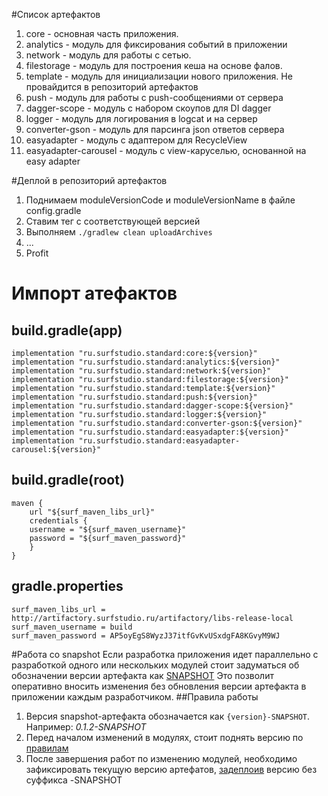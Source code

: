#Список артефактов
1. core - основная часть приложения.  
1. analytics - модуль для фиксирования событий в приложении
1. network - модуль для работы с сетью.
1. filestorage - модуль для построения кеша на основе фалов.
1. template - модуль для инициализации нового приложения. Не провайдится в репозиторий артефактов
1. push - модуль для работы с push-сообщениями от сервера
1. dagger-scope - модуль с набором скоупов для DI dagger
1. logger - модуль для логирования в logcat и на сервер
1. converter-gson - модуль для парсинга json ответов сервера
1. easyadapter - модуль с адаптером для RecycleView 
1. easyadapter-carousel - модуль c view-каруселью, основанной на easy adapter

#Деплой в репозиторий артефактов
1. Поднимаем moduleVersionCode и moduleVersionName в файле config.gradle 
3. Ставим тег с соответствующей версией
3. Выполняем ``` ./gradlew clean uploadArchives ```
3. ...
4. Profit

# Импорт атефактов
## build.gradle(app)
```
implementation "ru.surfstudio.standard:core:${version}"  
implementation "ru.surfstudio.standard:analytics:${version}"
implementation "ru.surfstudio.standard:network:${version}"
implementation "ru.surfstudio.standard:filestorage:${version}"
implementation "ru.surfstudio.standard:template:${version}"
implementation "ru.surfstudio.standard:push:${version}"
implementation "ru.surfstudio.standard:dagger-scope:${version}"
implementation "ru.surfstudio.standard:logger:${version}"
implementation "ru.surfstudio.standard:converter-gson:${version}"
implementation "ru.surfstudio.standard:easyadapter:${version}"
implementation "ru.surfstudio.standard:easyadapter-carousel:${version}"
```
## build.gradle(root)
```       
maven {
	url "${surf_maven_libs_url}"
    credentials {
    username = "${surf_maven_username}"
    password = "${surf_maven_password}"
    }
}
```
## gradle.properties
```properties
surf_maven_libs_url = http://artifactory.surfstudio.ru/artifactory/libs-release-local
surf_maven_username = build
surf_maven_password = AP5oyEgS8WyzJ37itfGvKvUSxdgFA8KGvyM9WJ
```
#Работа со snapshot
Если разработка приложения идет параллельно с разработкой одного или нескольких модулей стоит задуматься об обозначении версии артефакта как [SNAPSHOT](https://maven.apache.org/guides/getting-started/index.html#What_is_a_SNAPSHOT_version) 
Это позволит оперативно вносить изменения без обновления версии артефакта в приложении каждым разработчиком.
##Правила работы
1. Версия snapshot-артефакта обозначается как ```{version}-SNAPSHOT```. Например: *0.1.2-SNAPSHOT*
1. Перед началом изменений в модулях, стоит поднять версию по [правилам](https://semver.org/)
1. После завершения работ по изменению модулей, необходимо зафиксировать текущую версию артефатов, [задеплоив](#деплой-в-репозиторий-артефактов) версию без суффикса -SNAPSHOT

